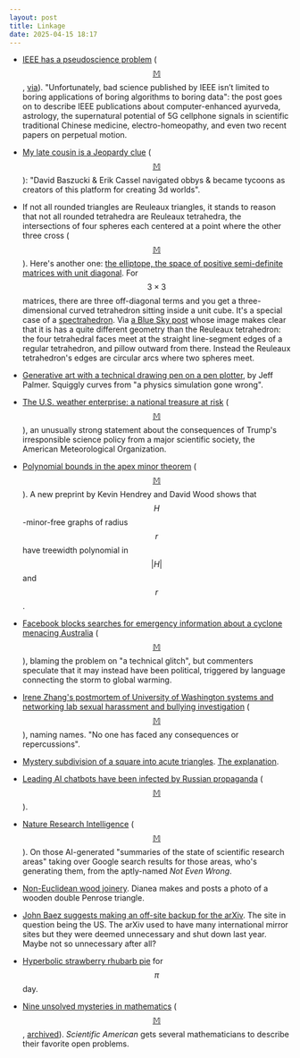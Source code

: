 ```yaml
---
layout: post
title: Linkage
date: 2025-04-15 18:17
---
```

* [IEEE has a pseudoscience problem](https://deevybee.blogspot.com/2025/02/ieee-has-pseudoscience-problem.html) <span style="white-space:nowrap">([$$\mathbb{M}$$](https://mathstodon.xyz/@11011110/114088952779078296),</span> [via](https://retractionwatch.com/2025/03/01/weekend-reads-same-data-opposite-conclusions-death-by-ax-plastics-in-your-brain/)). "Unfortunately, bad science published by IEEE isn’t limited to boring applications of boring algorithms to boring data": the post goes on to describe IEEE publications about computer-enhanced ayurveda, astrology, the supernatural potential of 5G cellphone signals in scientific traditional Chinese medicine, electro-homeopathy, and even two recent papers on perpetual motion.

* [My late cousin is a Jeopardy clue](https://bsky.app/profile/bloxynews.inf) <span style="white-space:nowrap">([$$\mathbb{M}$$](https://mathstodon.xyz/@11011110/114095830281862017)):</span> "David Baszucki & Erik Cassel navigated obbys & became tycoons as creators of this platform for creating 3d worlds".

* If not all rounded triangles are Reuleaux triangles, it stands to reason that not all rounded tetrahedra are Reuleaux tetrahedra, the intersections of four spheres each centered at a point where the other three cross <span style="white-space:nowrap">([$$\mathbb{M}$$](https://mathstodon.xyz/@11011110/114102065591071637)).</span> Here's another one: [the elliptope, the space of positive semi-definite matrices with unit diagonal](https://franknielsen.github.io/elliptope/index.html). For $$3\times 3$$ matrices, there are three off-diagonal terms and you get a three-dimensional curved tetrahedron sitting inside a unit cube. It's a special case of a [spectrahedron](https://en.wikipedia.org/wiki/Spectrahedron). Via [a Blue Sky post](https://web-cdn.bsky.app/profile/bbolker.bsky.social/post/3lakemxuvf22z) whose image makes clear that it is has a quite different geometry than the Reuleaux tetrahedron: the four tetrahedral faces meet at the straight line-segment edges of a regular tetrahedron, and pillow outward from there. Instead the Reuleaux tetrahedron's edges are circular arcs where two spheres meet.

* [Generative art with a technical drawing pen on a pen plotter](https://genart.social/@jeffpalmer/114071642889652156), by Jeff Palmer. Squiggly curves from "a physics simulation gone wrong".

* [The U.S. weather enterprise: a national treasure at risk](https://www.ametsoc.org/ams/about-ams/ams-statements/statements-of-the-ams-in-force/the-u-s-weather-enterprise-a-national-treasure-at-risk/) <span style="white-space:nowrap">([$$\mathbb{M}$$](https://fediscience.org/@petergleick/114099630357954183)),</span> an unusually strong statement about the consequences of Trump's irresponsible science policy from a major scientific society, the American Meteorological Organization.

* [Polynomial bounds in the apex minor theorem](https://arxiv.org/abs/2503.04228) <span style="white-space:nowrap">([$$\mathbb{M}$$](https://mathstodon.xyz/@DavidWood/114118783822228986)).</span> A new preprint by Kevin Hendrey and David Wood shows that <span style="white-space:nowrap">$$H$$-minor-free</span> graphs of radius $$r$$ have treewidth polynomial in $$\vert H\vert$$ <span style="white-space:nowrap">and $$r$$.</span>

* [Facebook blocks searches for emergency information about a cyclone menacing Australia](https://www.abc.net.au/news/2025-03-05/meta-blocked-facebook-searches-cyclone-alfred/105013014) <span style="white-space:nowrap">([$$\mathbb{M}$$](https://mathstodon.xyz/@gregeganSF/114110016355554711)),</span> blaming the problem on "a technical glitch", but commenters speculate that it may instead have been political, triggered by language connecting the storm to global warming.

* [Irene Zhang's postmortem of University of Washington systems and networking lab sexual harassment and bullying investigation](https://irenezhang.net/blog/2025/03/04/uw-harassment.html) <span style="white-space:nowrap">([$$\mathbb{M}$$](https://discuss.systems/@irene/114107367744329151)),</span> naming names. "No one has faced any consequences or repercussions".

* [Mystery subdivision of a square into acute triangles](https://mamot.fr/@mickaellaunay/114126744874735230). [The explanation](https://community.wolfram.com/groups/-/m/t/3408096).

* [Leading AI chatbots have been infected by Russian propaganda](https://www.newsguardrealitycheck.com/p/a-well-funded-moscow-based-global) <span style="white-space:nowrap">([$$\mathbb{M}$$](https://mathstodon.xyz/@johncarlosbaez/114138940908303927)).</span>

* [Nature Research Intelligence](https://www.math.columbia.edu/~woit/wordpress/?p=14355) <span style="white-space:nowrap">([$$\mathbb{M}$$](https://mathstodon.xyz/@11011110/114145149117650334)).</span> On those AI-generated "summaries of the state of scientific research areas" taking over Google search results for those areas, who's generating them, from the aptly-named _Not Even Wrong_.

* [Non-Euclidean wood joinery](https://lgbtqia.space/@dianea/114146843661296537). Dianea makes and posts a photo of a wooden double Penrose triangle.

* [John Baez suggests making an off-site backup for the arXiv](https://mathstodon.xyz/@johncarlosbaez/114157830158526572). The site in question being the US. The arXiv used to have many international mirror sites but they were deemed unnecessary and shut down last year. Maybe not so unnecessary after all?

* [Hyperbolic strawberry rhubarb pie](https://mastodon.social/@oschene/114161129179628911) for $$\pi$$ day.

* [Nine unsolved mysteries in mathematics](https://www.scientificamerican.com/article/9-unsolved-mysteries-in-mathematics/) <span style="white-space:nowrap">([$$\mathbb{M}$$](https://mathstodon.xyz/@Ianagol/114150346733648537), [archived](https://archive.is/oz81d)).</span> _Scientific American_ gets several mathematicians to describe their favorite open problems.